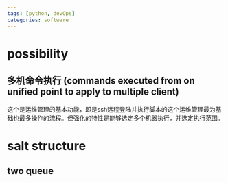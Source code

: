 ```yaml
---
tags: [python, devOps]
categories: software 	
---
```

# possibility
## 多机命令执行 (commands executed from on unified point to apply to multiple client)
这个是运维管理的基本功能，即是ssh远程登陆并执行脚本的这个运维管理最为基础也最多操作的流程。但强化的特性是能够选定多个机器执行，并选定执行范围。
##    


# salt structure
## two queue
## 
